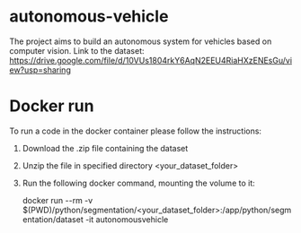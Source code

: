 # autonomous-vehicle
The project aims to build an autonomous system for vehicles based on computer vision.
Link to the dataset: https://drive.google.com/file/d/10VUs1804rkY6AqN2EEU4RiaHXzENEsGu/view?usp=sharing

# Docker run

To run a code in the docker container please follow the instructions:

1. Download the .zip file containing the dataset 
2. Unzip the file in specified directory <your_dataset_folder>
3. Run the following docker command, mounting the volume to it:

    docker run --rm -v $(PWD)/python/segmentation/<your_dataset_folder>:/app/python/segmentation/dataset -it autonomousvehicle

